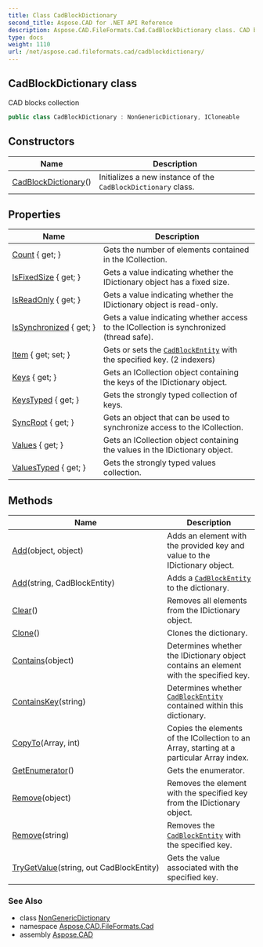 ```yaml
---
title: Class CadBlockDictionary
second_title: Aspose.CAD for .NET API Reference
description: Aspose.CAD.FileFormats.Cad.CadBlockDictionary class. CAD blocks collection
type: docs
weight: 1110
url: /net/aspose.cad.fileformats.cad/cadblockdictionary/
---
```

## CadBlockDictionary class

CAD blocks collection

```csharp
public class CadBlockDictionary : NonGenericDictionary, ICloneable
```

## Constructors

| Name | Description |
| --- | --- |
| [CadBlockDictionary](cadblockdictionary/)() | Initializes a new instance of the `CadBlockDictionary` class. |

## Properties

| Name | Description |
| --- | --- |
| [Count](../../aspose.cad/nongenericdictionary/count/) { get; } | Gets the number of elements contained in the ICollection. |
| [IsFixedSize](../../aspose.cad/nongenericdictionary/isfixedsize/) { get; } | Gets a value indicating whether the IDictionary object has a fixed size. |
| [IsReadOnly](../../aspose.cad/nongenericdictionary/isreadonly/) { get; } | Gets a value indicating whether the IDictionary object is read-only. |
| [IsSynchronized](../../aspose.cad/nongenericdictionary/issynchronized/) { get; } | Gets a value indicating whether access to the ICollection is synchronized (thread safe). |
| [Item](../../aspose.cad.fileformats.cad/cadblockdictionary/item/) { get; set; } | Gets or sets the [`CadBlockEntity`](../../aspose.cad.fileformats.cad.cadobjects/cadblockentity/) with the specified key. (2 indexers) |
| [Keys](../../aspose.cad/nongenericdictionary/keys/) { get; } | Gets an ICollection object containing the keys of the IDictionary object. |
| [KeysTyped](../../aspose.cad.fileformats.cad/cadblockdictionary/keystyped/) { get; } | Gets the strongly typed collection of keys. |
| [SyncRoot](../../aspose.cad/nongenericdictionary/syncroot/) { get; } | Gets an object that can be used to synchronize access to the ICollection. |
| [Values](../../aspose.cad/nongenericdictionary/values/) { get; } | Gets an ICollection object containing the values in the IDictionary object. |
| [ValuesTyped](../../aspose.cad.fileformats.cad/cadblockdictionary/valuestyped/) { get; } | Gets the strongly typed values collection. |

## Methods

| Name | Description |
| --- | --- |
| [Add](../../aspose.cad/nongenericdictionary/add/)(object, object) | Adds an element with the provided key and value to the IDictionary object. |
| [Add](../../aspose.cad.fileformats.cad/cadblockdictionary/add/#add_1)(string, CadBlockEntity) | Adds a [`CadBlockEntity`](../../aspose.cad.fileformats.cad.cadobjects/cadblockentity/) to the dictionary. |
| [Clear](../../aspose.cad/nongenericdictionary/clear/)() | Removes all elements from the IDictionary object. |
| [Clone](../../aspose.cad.fileformats.cad/cadblockdictionary/clone/)() | Clones the dictionary. |
| [Contains](../../aspose.cad/nongenericdictionary/contains/)(object) | Determines whether the IDictionary object contains an element with the specified key. |
| [ContainsKey](../../aspose.cad.fileformats.cad/cadblockdictionary/containskey/)(string) | Determines whether [`CadBlockEntity`](../../aspose.cad.fileformats.cad.cadobjects/cadblockentity/) contained within this dictionary. |
| [CopyTo](../../aspose.cad/nongenericdictionary/copyto/)(Array, int) | Copies the elements of the ICollection to an Array, starting at a particular Array index. |
| [GetEnumerator](../../aspose.cad/nongenericdictionary/getenumerator/)() | Gets the enumerator. |
| [Remove](../../aspose.cad/nongenericdictionary/remove/)(object) | Removes the element with the specified key from the IDictionary object. |
| [Remove](../../aspose.cad.fileformats.cad/cadblockdictionary/remove/#remove)(string) | Removes the [`CadBlockEntity`](../../aspose.cad.fileformats.cad.cadobjects/cadblockentity/) with the specified key. |
| [TryGetValue](../../aspose.cad.fileformats.cad/cadblockdictionary/trygetvalue/)(string, out CadBlockEntity) | Gets the value associated with the specified key. |

### See Also

* class [NonGenericDictionary](../../aspose.cad/nongenericdictionary/)
* namespace [Aspose.CAD.FileFormats.Cad](../../aspose.cad.fileformats.cad/)
* assembly [Aspose.CAD](../../)


